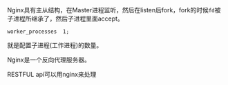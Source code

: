 

Nginx具有主从结构，在Master进程监听，然后在listen后fork，fork的时候`fd`被子进程所继承了，然后子进程里面accept。

```nginx
worker_processes  1;
```

就是配置子进程(工作进程)的数量。

Nginx是一个反向代理服务器。

RESTFUL api可以用nginx来处理
